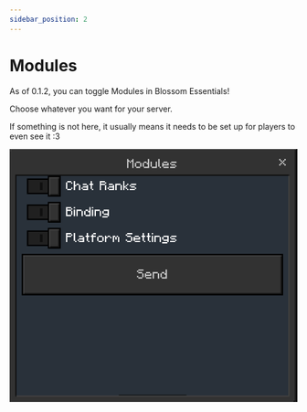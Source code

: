 ```yaml
---
sidebar_position: 2
---
```

# Modules

As of 0.1.2, you can toggle Modules in Blossom Essentials!

Choose whatever you want for your server.

If something is not here, it usually means it needs to be set up for players to even see it :3

![Modules UI](image.png)